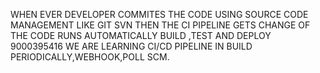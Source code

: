 WHEN EVER DEVELOPER COMMITES THE CODE USING SOURCE CODE MANAGEMENT LIKE
GIT SVN THEN THE CI PIPELINE GETS CHANGE OF THE CODE RUNS AUTOMATICALLY BUILD ,TEST AND DEPLOY
9000395416
WE ARE LEARNING CI/CD PIPELINE IN BUILD PERIODICALLY,WEBHOOK,POLL SCM.
